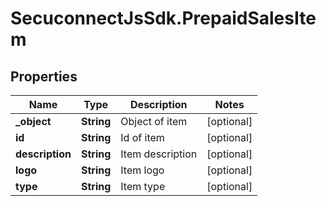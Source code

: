 # SecuconnectJsSdk.PrepaidSalesItem

## Properties
Name | Type | Description | Notes
------------ | ------------- | ------------- | -------------
**_object** | **String** | Object of item | [optional] 
**id** | **String** | Id of item | [optional] 
**description** | **String** | Item description | [optional] 
**logo** | **String** | Item logo | [optional] 
**type** | **String** | Item type | [optional] 



